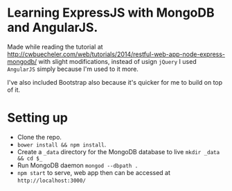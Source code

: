 # Learning ExpressJS with MongoDB and AngularJS.

Made while reading the tutorial at http://cwbuecheler.com/web/tutorials/2014/restful-web-app-node-express-mongodb/ with slight modifications, instead of usign `jQuery` I used `AngularJS` simply because I'm used to it more.

I've also included Bootstrap also because it's quicker for me to build on top of it.

# Setting up
* Clone the repo.
* `bower install && npm install`.
* Create a `_data` directory for the MongoDB database to live `mkdir _data && cd $_`
* Run MongoDB daemon `mongod --dbpath .`
* `npm start` to serve, web app then can be accessed at `http://localhost:3000/`

